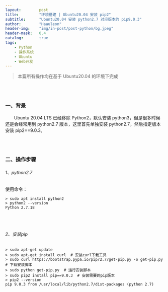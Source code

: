 ```yaml
---
layout:        post
title:         "环境搭建 | Ubuntu20.04 安装 pip2"
subtitle:      "Ubuntu20.04 安装 python2.7 对应版本的 pip9.0.3"
author:        "Haauleon"
header-img:    "img/in-post/post-python/bg.jpeg"
header-mask:   0.4
catalog:       true
tags:
    - Python
    - 操作系统
    - Ubuntu
    - Web开发
---
```


> 本篇所有操作均在基于 Ubuntu20.04 的环境下完成 

<br>
<br>

### 一、背景
&emsp;&emsp;Ubuntu 20.04 LTS 已经移除 Python2，默认安装 python3，但是很多时候还是会经常用到 python2.7 版本，这里首先单独安装 python2.7，然后指定版本安装 pip2==9.0.3。   

<br>
<br>

### 二、操作步骤
###### 1、python2.7   
使用命令：    
```
> sudo apt install python2
> python2 --version
Python 2.7.18
```

<br>
<br>

###### 2、安装pip
```
> sudo apt-get update
> sudo apt-get install curl  # 安装curl下载工具
> sudo curl https://bootstrap.pypa.io/pip/2.7/get-pip.py -o get-pip.py  # 下载安装脚本
> sudo python get-pip.py  # 运行安装脚本
> sudo pip2 install pip==9.0.3  # 安装需要的pip版本
> pip2 --version
pip 9.0.3 from /usr/local/lib/python2.7/dist-packages (python 2.7)
```